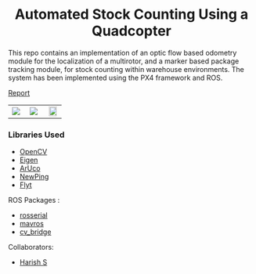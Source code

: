 <h1 align="center">Automated Stock Counting Using a Quadcopter</h1>
This repo contains an implementation of an optic flow based odometry module for the localization of a multirotor, and a marker based package tracking module, for stock counting within warehouse environments. The system has been implemented using the PX4 framework and ROS.

[Report](http://karnikram.info/papers/thesis.pdf)

<table border="0" cellspacing="10">
  <tr>
    <td width="33%"><img src="https://github.com/karnikram/warehouse-quadcopter/blob/master/images/FrontView.jpg"/></td>
    <td width="33%"><img src="https://github.com/karnikram/warehouse-quadcopter/blob/master/images/MarkerDetSetup.jpg"</td>
    <td width="33%" align="center"><img src="https://github.com/karnikram/warehouse-quadcopter/blob/master/images/Traj.jpg" width="90%"/></td>
  </tr>
</table>

### Libraries Used
* [OpenCV](https://github.com/opencv/opencv)
* [Eigen](http://eigen.tuxfamily.org/)
* [ArUco](https://www.uco.es/investiga/grupos/ava/node/26)
* [NewPing](https://github.com/PaulStoffregen/NewPing)
* [Flyt](http://docs.flytbase.com/)


ROS Packages : 
* [rosserial](http://wiki.ros.org/rosserial)
* [mavros](http://wiki.ros.org/mavros)
* [cv_bridge](http://wiki.ros.org/cv_bridge)

Collaborators:
* [Harish S](https://github.com/harish1696)
